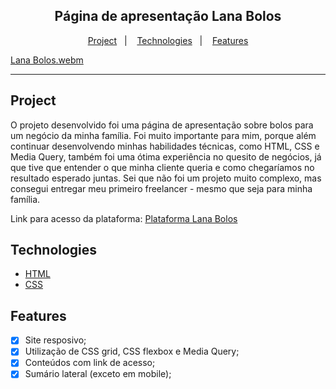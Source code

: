 <div align="center">
    <h2>Página de apresentação Lana Bolos</h2>
</div>

<p align="center">
    <a href="#project">Project</a>&nbsp;&nbsp;&nbsp;|&nbsp;&nbsp;&nbsp;
    <a href="#technologies">Technologies</a>&nbsp;&nbsp;&nbsp;|&nbsp;&nbsp;&nbsp;
    <a href="#features">Features</a>
</p>

[Lana Bolos.webm](https://user-images.githubusercontent.com/82189395/222017446-09b98bb3-2bdc-4458-942b-c29066b0a78d.webm)

<hr>

## Project
<p>
  O projeto desenvolvido foi uma página de apresentação sobre bolos para um negócio da minha família. Foi muito importante para mim, porque além continuar 
  desenvolvendo minhas habilidades técnicas, como HTML, CSS e Media Query, também foi uma ótima experiência no quesito de negócios, já que tive que entender 
  o que minha cliente queria e como chegaríamos no resultado esperado juntas. Sei que não foi um projeto muito complexo, mas consegui entregar meu primeiro 
  freelancer - mesmo que seja para minha família.
</p>

<p>
  Link para acesso da plataforma: <a href="https://lanabolos.netlify.app/">Plataforma Lana Bolos</a>
</p>

## Technologies
  * [HTML](https://www.w3schools.com/html/)
  * [CSS](https://www.w3schools.com/css/)
  
## Features
- [x] Site resposivo;
- [x] Utilização de CSS grid, CSS flexbox e Media Query;
- [x] Conteúdos com link de acesso;
- [x] Sumário lateral (exceto em mobile);
